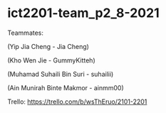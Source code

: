 # ict2201-team_p2_8-2021

Teammates:

(Yip Jia Cheng - Jia Cheng)

(Kho Wen Jie - GummyKitteh)

(Muhamad Suhaili Bin Suri - suhailii)

(Ain Munirah Binte Makmor - ainmm00)

Trello: https://trello.com/b/wsThEruo/2101-2201
